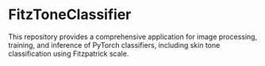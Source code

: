 # FitzToneClassifier
This repository provides a comprehensive application for image processing, training, and inference of PyTorch classifiers, including skin tone classification using Fitzpatrick scale.
